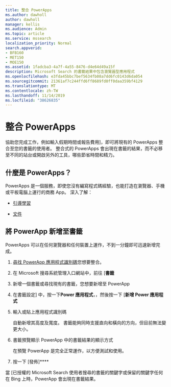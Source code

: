 ```yaml
---
title: 整合 PowerApps
ms.author: dawholl
author: dawholl
manager: kellis
ms.audience: Admin
ms.topic: article
ms.service: mssearch
localization_priority: Normal
search.appverid:
- BFB160
- MET150
- MOE150
ms.assetid: 1fadcba3-4a7f-4a55-8476-d4e64d49a15f
description: Microsoft Search 的書籤結果中包含瀏覽器型應用程式
ms.openlocfilehash: e3fda45bbc7bef5634fb08a7dd6fc0143d6da054
ms.sourcegitcommit: 21361af7c244ffd6ff8689fd0ff0daa359bf4129
ms.translationtype: MT
ms.contentlocale: zh-TW
ms.lasthandoff: 11/14/2019
ms.locfileid: "38626835"
---
```

# <a name="integrate-powerapps"></a>整合 PowerApps
   
協助您完成工作，例如輸入假期時間或報告費用]，即可將現有的 PowerApps 整合至您的書籤的使用者。 整合式的 PowerApps 會出現在書籤的結果，而不必移至不同的站台或開啟另外的工具，哪些節省時間和精力。
  
## <a name="what-are-powerapps"></a>什麼是 PowerApps？

PowerApps 是一個服務，即使您沒有編寫程式碼經驗，也能打造在瀏覽器、手機或平板電腦上運行的商務 App。 深入了解：
  
- [引導學習](https://docs.microsoft.com/learn/browse/?products=powerapps)
    
- [文件](https://docs.microsoft.com/powerapps/)
    
## <a name="add-a-powerapp-to-a-bookmark"></a>將 PowerApp 新增至書籤

PowerApps 可以在任何瀏覽器和任何裝置上運作，不到一分鐘即可迅速新增完成。
  
1. [尋找 PowerApp 應用程式識別碼](https://docs.microsoft.com/powerapps/maker/canvas-apps/get-sessionid#get-an-app-id)您想要整合。
    
2. 在 Microsoft 搜尋系統管理入口網站中，前往 [**書籤**
    
3. 新增一個書籤或尋找現有的書籤，您想要新增至 PowerApp
    
4. 在書籤設定] 中，按一下**Power 應用程式**，，然後按一下 [**新增 Power 應用程式**
    
5. 輸入或貼上應用程式識別碼
    
    自動新增其高度及寬度。 書籤能夠同時支援直向和橫向的方向，但目前無法變更大小。
    
6. 書籤預覽顯示 PowerApp 中的書籤結果的顯示方式
    
    在預覽 PowerApp 是完全正常運作，以方便測試和使用。
    
7. 按一下 [發佈]****
    
當 [已授權的 Microsoft Search 使用者搜尋的書籤的關鍵字或保留的關鍵字任何在 Bing 上時，PowerApp 會出現在書籤結果。
